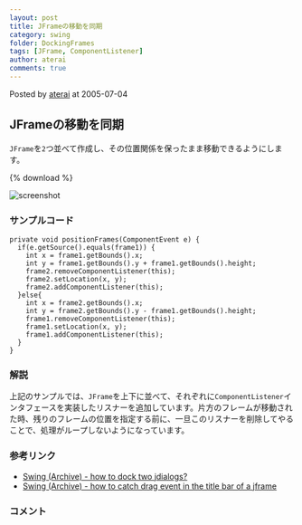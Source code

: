```yaml
---
layout: post
title: JFrameの移動を同期
category: swing
folder: DockingFrames
tags: [JFrame, ComponentListener]
author: aterai
comments: true
---
```


Posted by [aterai](http://terai.xrea.jp/aterai.html) at 2005-07-04

## JFrameの移動を同期
`JFrame`を`2`つ並べて作成し、その位置関係を保ったまま移動できるようにします。

{% download %}

![screenshot](https://lh4.googleusercontent.com/_9Z4BYR88imo/TQTLtEL3M0I/AAAAAAAAAYA/9HmyXI1Uw0M/s800/DockingFrames.png)

### サンプルコード
<pre class="prettyprint"><code>private void positionFrames(ComponentEvent e) {
  if(e.getSource().equals(frame1)) {
    int x = frame1.getBounds().x;
    int y = frame1.getBounds().y + frame1.getBounds().height;
    frame2.removeComponentListener(this);
    frame2.setLocation(x, y);
    frame2.addComponentListener(this);
  }else{
    int x = frame2.getBounds().x;
    int y = frame2.getBounds().y - frame1.getBounds().height;
    frame1.removeComponentListener(this);
    frame1.setLocation(x, y);
    frame1.addComponentListener(this);
  }
}
</code></pre>

### 解説
上記のサンプルでは、`JFrame`を上下に並べて、それぞれに`ComponentListener`インタフェースを実装したリスナーを追加しています。片方のフレームが移動された時、残りのフレームの位置を指定する前に、一旦このリスナーを削除してやることで、処理がループしないようになっています。

### 参考リンク
- [Swing (Archive) - how to dock two jdialogs?](https://forums.oracle.com/thread/1479997)
- [Swing (Archive) - how to catch drag event in the title bar of a jframe](https://forums.oracle.com/thread/1492552)

<!-- dummy comment line for breaking list -->

### コメント
